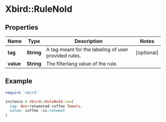# Xbird::RuleNoId

## Properties

| Name | Type | Description | Notes |
| ---- | ---- | ----------- | ----- |
| **tag** | **String** | A tag meant for the labeling of user provided rules. | [optional] |
| **value** | **String** | The filterlang value of the rule. |  |

## Example

```ruby
require 'xbird'

instance = Xbird::RuleNoId.new(
  tag: Non-retweeted coffee Tweets,
  value: coffee -is:retweet
)
```

